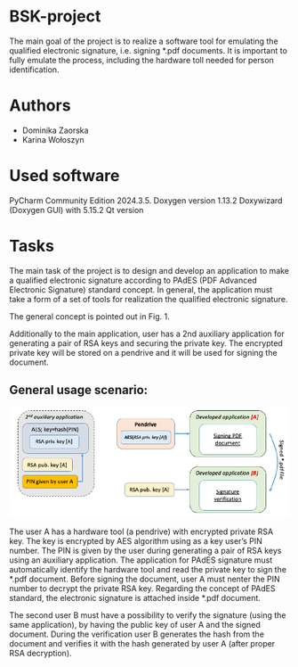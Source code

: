 # BSK-project
The main goal of the project is to realize a software tool for emulating the qualified electronic signature, i.e. signing *.pdf documents. It is important to fully emulate the process, including the hardware toll needed for person identification.

# Authors
- Dominika Zaorska
- Karina Wołoszyn

# Used software
PyCharm Community Edition 2024.3.5.
Doxygen version 1.13.2
Doxywizard (Doxygen GUI) with 5.15.2 Qt version

# Tasks
The main task of the project is to design and develop an application to make a qualified electronic signature according to PAdES (PDF Advanced Electronic Signature) standard concept. In general, the application must take a form of a set of tools for realization the qualified electronic signature.

The general concept is pointed out in Fig. 1. 

Additionally to the main application, user has a 2nd auxiliary application for generating a pair of RSA keys and securing the private key. The encrypted private key will be stored on a pendrive and it will be used for signing the document.

## General usage scenario:
![Fig. 1 – Block diagram of the project concept](images/fig1-block-diagram.png)

The user A has a hardware tool (a pendrive) with encrypted private RSA key. The key is encrypted by AES algorithm using as a key user’s PIN number. 
The PIN is given by the user during generating a pair of RSA keys using an auxiliary application. 
The application for PAdES signature must automatically identify the hardware tool and read the private key to sign the *.pdf document.
Before signing the document, user A must nenter the PIN number to decrypt the private RSA key.
Regarding the concept of PAdES standard, the electronic signature is attached inside *.pdf document. 

The second user B must have a possibility to verify the signature (using the same application), by having the public key of user A and the signed document. 
During the verification user B generates the hash from the document and verifies it with the hash generated by user A (after proper RSA decryption).


